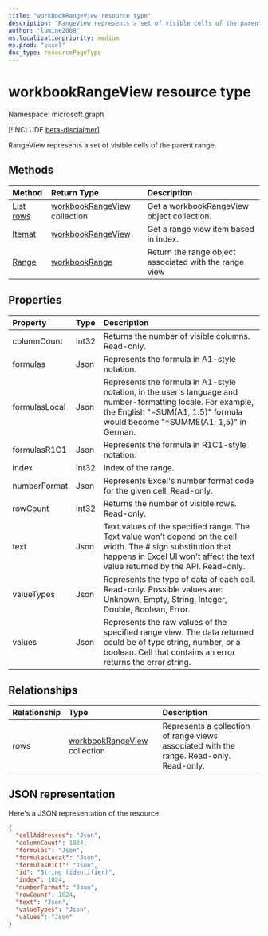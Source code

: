 ```yaml
---
title: "workbookRangeView resource type"
description: "RangeView represents a set of visible cells of the parent range."
author: "lumine2008"
ms.localizationpriority: medium
ms.prod: "excel"
doc_type: resourcePageType
---
```


# workbookRangeView resource type

Namespace: microsoft.graph

[!INCLUDE [beta-disclaimer](../../includes/beta-disclaimer.md)]

RangeView represents a set of visible cells of the parent range.

## Methods

| Method		   | Return Type	|Description|
|:---------------|:--------|:----------|
|[List rows](../api/workbookrangeview-list-rows.md) |[workbookRangeView](workbookrangeview.md) collection| Get a workbookRangeView object collection.|
|[Itemat](../api/workbookrangeview-itemat.md)|[workbookRangeView](workbookrangeview.md)|Get a range view item based in index.|
|[Range](../api/workbookrangeview-range.md)|[workbookRange](workbookrange.md)|Return the range object associated with the range view|

## Properties
| Property	   | Type	|Description|
|:---------------|:--------|:----------|
|columnCount|Int32|Returns the number of visible columns. Read-only.|
|formulas|Json|Represents the formula in A1-style notation.	|
|formulasLocal|Json|Represents the formula in A1-style notation, in the user's language and number-formatting locale. For example, the English "=SUM(A1, 1.5)" formula would become "=SUMME(A1; 1,5)" in German.	|
|formulasR1C1|Json|Represents the formula in R1C1-style notation.	|
|index|Int32|Index of the range.|
|numberFormat|Json|Represents Excel's number format code for the given cell. Read-only.	|
|rowCount|Int32|Returns the number of visible rows. Read-only.	|
|text|Json|Text values of the specified range. The Text value won't depend on the cell width. The # sign substitution that happens in Excel UI won't affect the text value returned by the API. Read-only.	|
|valueTypes|Json|Represents the type of data of each cell. Read-only. Possible values are: Unknown, Empty, String, Integer, Double, Boolean, Error.	|
|values|Json|Represents the raw values of the specified range view. The data returned could be of type string, number, or a boolean. Cell that contains an error returns the error string.	|

## Relationships
| Relationship | Type	|Description|
|:---------------|:--------|:----------|
|rows|[workbookRangeView](workbookrangeview.md) collection| Represents a collection of range views associated with the range. Read-only.	Read-only.|

## JSON representation
Here's a JSON representation of the resource.
<!-- {
  "blockType": "resource",
  "optionalProperties": [  ],
  "keyProperty": "id",
  "baseType":"microsoft.graph.entity",
  "@odata.type": "microsoft.graph.workbookRangeView"
}-->
```json
{
  "cellAddresses": "Json",
  "columnCount": 1024,
  "formulas": "Json",
  "formulasLocal": "Json",
  "formulasR1C1": "Json",
  "id": "String (identifier)",
  "index": 1024,
  "numberFormat": "Json",
  "rowCount": 1024,
  "text": "Json",
  "valueTypes": "Json",
  "values": "Json"
}
```


